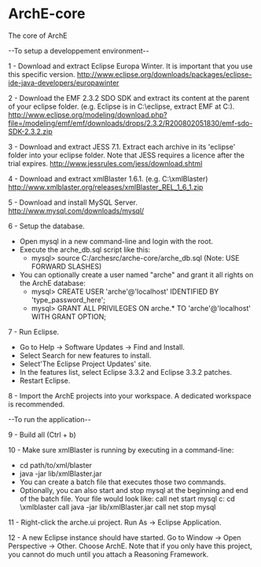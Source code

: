 ArchE-core
==========

The core of ArchE

--To setup a developpement environment--

1 - Download and extract Eclipse Europa Winter. It is important that you use this specific version.
http://www.eclipse.org/downloads/packages/eclipse-ide-java-developers/europawinter

2 - Download the EMF 2.3.2 SDO SDK and extract its content at the parent of your eclipse folder. (e.g. Eclipse is in C:\eclipse, extract EMF at C:\).
http://www.eclipse.org/modeling/download.php?file=/modeling/emf/emf/downloads/drops/2.3.2/R200802051830/emf-sdo-SDK-2.3.2.zip

3 - Download and extract JESS 7.1. Extract each archive in its 'eclipse' folder into your eclipse folder.
Note that JESS requires a licence after the trial expires.
http://www.jessrules.com/jess/download.shtml

4 - Download and extract xmlBlaster 1.6.1. (e.g. C:\xmlBlaster)
http://www.xmlblaster.org/releases/xmlBlaster_REL_1_6_1.zip

5 - Download and install MySQL Server.
http://www.mysql.com/downloads/mysql/

6 - Setup the database.
* Open mysql in a new command-line and login with the root.
* Execute the arche_db.sql script like this:
  * mysql> source C:/archesrc/arche-core/arche_db.sql (Note: USE FORWARD SLASHES)
* You can optionally create a user named "arche" and grant it all rights on the ArchE database:
  * mysql> CREATE USER 'arche'@'localhost' IDENTIFIED BY 'type_password_here';
  * mysql> GRANT ALL PRIVILEGES ON arche.* TO 'arche'@'localhost' WITH GRANT OPTION;

7 - Run Eclipse. 
* Go to Help -> Software Updates -> Find and Install.
* Select Search for new features to install.
* Select'The Eclipse Project Updates' site.
* In the features list, select Eclipse 3.3.2 and Eclipse 3.3.2 patches.
* Restart Eclipse.

8 - Import the ArchE projects into your workspace. A dedicated workspace is recommended.

--To run the application--

9 - Build all (Ctrl + b)

10 - Make sure xmlBlaster is running by executing in a command-line:
* cd path/to/xml/blaster
* java -jar lib/xmlBlaster.jar
* You can create a batch file that executes those two commands. 
* Optionally, you can also start and stop mysql at the beginning and end of the batch file. Your file would look like:
call net start mysql
c:
cd \xmlblaster
call java -jar lib/xmlBlaster.jar
call net stop mysql

11 - Right-click the arche.ui project. Run As -> Eclipse Application.

12 - A new Eclipse instance should have started. Go to Window -> Open Perspective -> Other. Choose ArchE.
Note that if you only have this project, you cannot do much until you attach a Reasoning Framework.
